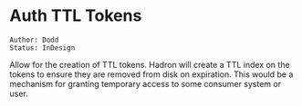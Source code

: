 # Auth TTL Tokens
```
Author: Dodd
Status: InDesign
```

Allow for the creation of TTL tokens. Hadron will create a TTL index on the tokens to ensure they are removed from disk on expiration. This would be a mechanism for granting temporary access to some consumer system or user.

